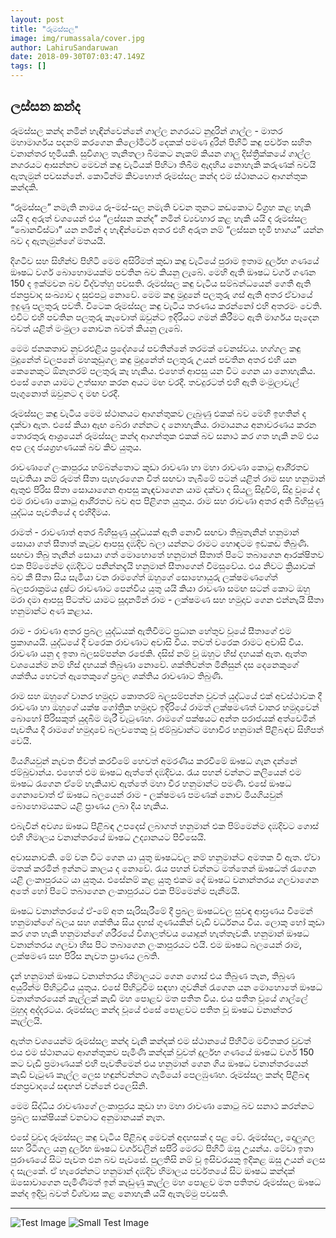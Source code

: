 ```yaml
---
layout: post
title: "රූමස්සල"
image: img/rumassala/cover.jpg
author: LahiruSandaruwan
date: 2018-09-30T07:03:47.149Z
tags: []
---
```


## ලස්සන කන්ද

රූමස්සල කන්ද නමින් හැඳින්වෙන්නේ ගාල්ල නගරයට නුදුරින් ගාල්ල - මාතර මහාමාර්ගය පදනම් කරගෙන කිලෝමීටර් දෙකක් පමණ දුරින් පිහිටි කඳු පර්වත සහිත වනාන්තර භූමියකි. සුවිශාල තැනිතලා බිමකට නෑකම් කියන ගාලු දිස්ත්‍රික්කයේ ගාල්ල නගරයට ආසන්නව මෙවන් කඳු වැටියක් පිහිටා තිබීම ඇදහිය නොහැකි කරුණක් බවයි ඇතැමුන් පවසන්නේ. කොටින්ම කිවහොත් රූමස්සල කන්ද එම ස්ථානයට ආගන්තුක කන්දකි.

“රූමස්සල” නමැති නාමය රූ-මස්-සල නමැති වචන තුනට කඩකොට විග්‍රහ කළ හැකි යයි ද අරුත් වශයෙන් එය “ලස්සන කන්ද” නමින් ව්‍යවහාර කළ හැකි යයි ද රූමස්සල “බොනවිස්ටා” යන නමින් ද හැඳින්වෙන අතර එහි අරුත නම් “ලස්සන භූමි භාගය” යන්න බව ද ඇතැමුන්ගේ මතයයි.

දිගටිව සහ සිහින්ව පිහිටි මෙම අසිරිමත් කුඩා කඳු වැටියේ පුරාම ඉතාම දුර්ලභ ගණයේ ඖෂධ වර්ග බොහොමයක්ම පවතින බව කියනු ලැබේ. මෙහි ඇති ඖෂධ වර්ග ගණන 150 ද ඉක්මවන බව විද්වත්හු පවසති. රූමස්සල කඳු වැටිය සම්බන්ධයෙන් ගෙතී ඇති ජනප්‍රවාද සංඛ්‍යාව ද සුළුපටු නොවේ. මෙම කඳු මුදුනේ පලතුරු ගස් ඇති අතර ඒවායේ ඉදුණු පලතුරු පවතී. විටෙක රූමස්සල කඳු වැටිය තරණය කරන්නෝ එහි අතරමං වෙති. එවිට එහි පවතින පලතුරු කෑවොත් ඔවුන්ට ඉදිරියට ගමන් කිරීමට ඇති මාර්ගය පෑදෙන බවත් යළිත් මංමුලා නොවන බවත් කියනු ලැබේ.

මෙම ජනකතාව නුවරඑළිය ප්‍රදේශයේ පවතින්නේ තරමක් වෙනස්වය. හග්ගල කඳු මුදුනේත් වලපනේ මහකුඩුගල කඳු මුදුනේත් පලතුරු උයන් පවතින අතර එහි යන කෙනෙකුට ඕනෑතරම් පලතුරු කෑ හැකිය. එහෙත් ආපසු යන විට ගෙන යා නොහැකිය. එසේ ගෙන යාමට උත්සාහ කරන අයට මඟ වරදී. තවදුරටත් එහි ඇති මංමුලාවැල් පෑගුනොත් ඔවුනට ද මඟ වරදී.

රූමස්සල කඳු වැටිය මෙම ස්ථානයට ආගන්තුකව ලැබුණු එකක් බව මෙහි ඉහතින් ද දක්වා ඇත. එසේ කියා ඇඟ බේරා ගන්නට ද නොහැකිය. රාමායනය අනාවරණය කරන තොරතුරු ආශ්‍රයෙන් රූමස්සල කන්ද ආගන්තුක එකක් බව සනාථ කර ගත හැකි නම් එය අප ලද ජයග්‍රහණයක් බව කිව යුතුය.

රාවණාගේ ලංකාපුරය හම්බන්තොට කුඩා රාවණා හා මහා රාවණා කොටු ආශි‍්‍රතව පැවතියා නම් රූමත් සීතා පැහැරගෙන විත් සඟවා තැබීමේ පටන් යළිත් රාම සහ හනුමාන් ඇතුළු පිරිස සීතා සොයාගෙන ආපසු කැඳවාගෙන යාම දක්වා ද සියලු සිදුවීම්, සිදු වූයේ ද එම රාවණා කොටු ආශි‍්‍රතව බව අප පිළිගත යුතුය. රාම සහ රාවණා අතර අති බිහිසුණු යුද්ධය පැවතියේ ද එහිදීමය.

රාමත් - රාවණාත් අතර බිහිසුණු යුද්ධයක් ඇති නොවී සඟවා තිබුතැනින් හනුමාන් සොයා ගත් සීතාත් කැටුව ආපසු දඹදිව බලා යන්නට රාමට හොඳටම ඉඩකඩ තිබුණි. සඟවා තිබු තැනින් සොයා ගත් මොහොතේ හනුමාන් සීතාත් පිටේ තබාගෙන ආරක්ෂිතව එක පිම්මෙන්ම දඹදිවට පනින්නදැයි හනුමාන් සීතාගෙන් විමසුවේය. එය නිවට ක්‍රියාවක් බව කී සීතා සිය සැමියා වන රාමගේත් ඔහුගේ සොහොයුරු ලක්ෂමණගේත් බලපරාක්‍රමය දුෂ්ට රාවණාට පෙන්විය යුතු යයි කියා රාවණා සමඟ සටන් කොට ඔහු මරා දමා ආපසු පිටත්ව යාමට සූදානමින් රාම - ලක්ෂමණ සහ හමුදාව ගෙන එන්නැයි සීතා හනුමාන්ට අණ කළාය.

රාම - රාවණා අතර ප්‍රබල යුද්ධයක් ඇතිවීමට ප්‍රධාන හේතුව වූයේ සීතාගේ එම ප්‍රකාශයයි. යුද්ධයේ දී වරෙක රාවණාට අවාසි විය. තවත් වරෙක රාමට අවාසි විය. රාවණා යනු ද ඉතා බලසම්පන්න රජෙකි. දසිස් නම් වූ ඔහුට හිස් දහයක් ඇත. ඇත්ත වශයෙන්ම නම් හිස් දහයක් තිබුණා නොවේ. ශක්තිවන්ත මිනිසුන් දස දෙනෙකුගේ ශක්තිය හෙවත් ඇතෙකුගේ ප්‍රබල ශක්තිය රාවණාට තිබුණි.

රාම සහ ඔහුගේ වානර හමුදාව කොතරම් බලසම්පන්න වූවත් යුද්ධයේ එක් අවස්ථාවක දී රාවණා හා ඔහුගේ යක්ෂ ගෝත්‍රික හමුදාව ඉදිරියේ රාමත් ලක්ෂමණත් වානර හමුදාවෙන් බොහෝ පිරිසකුත් යුදබිම මැරී වැටුණහ. රාමගේ පක්ෂයට අන්ත පරාජයක් අත්වෙමින් පැවතිය දී රාමගේ හමුදාවේ බලවතෙකු වූ ජම්බුවාන්ට මහාවීර හනුමාන් පිළිබඳව සිහිපත් වෙයි.

මියගියවුන් නැවත ජීවත් කරවීමේ හෙවත් අමරණීය කරවීමේ ඖෂධ ගැන දන්නේ ජම්බුවාන්ය. එහෙත් එම ඖෂධ ඇත්තේ දඹදිවය. රැය පහන් වන්නට කලියෙන් එම ඖෂධ රැගෙන ඒමේ හැකියාව ඇත්තේ මහා වීර හනුමාන්ට පමණි. එසේ ඖෂධ ගෙනාවොත් ඒ ඖෂධ බලයෙන් රාම - ලක්ෂමණ පමණක් නොව මියගියවුන් බොහොමයකට යළි ප්‍රාණය ලබා දිය හැකිය.

එබැවින් අවශ්‍ය ඖෂධ පිළිබඳ උපදෙස් ලබාගත් හනුමාන් එක පිම්මෙන්ම දඹදිවට ගොස් එහි හිමාලය වනාන්තරයේ ඖෂධ උද්‍යානයට පිවිසෙයි.

අවාසනාවකි. මේ වන විට ගෙන යා යුතු ඖෂධවල නම් හනුමාන්ට අමතක වී ඇත. ඒවා මතක් කරමින් ඉන්නට කාලය ද නොවේ. රැය පහන් වන්නට මත්තෙන් ඖෂධත් රැගෙන යළි ලංකාපුරයට යා යුතුය. එසේනම් කළ යුතු එකම දේ ඖෂධ වනාන්තරය ගලවාගෙන අතේ හෝ පිටේ තබාගෙන ලංකාපුරයට එක පිම්මෙන්ම පැනීමයි.

ඖෂධ වනාන්තරයේ ඒ-මේ අත සැරිසැරීමේ දී ප්‍රබල ඖෂධවල සුවඳ ආඝ්‍රණය වීමෙන් හනුමාන්ගේ බලය සහ ශක්තිය සිය දහස් ගුණයකින් වැඩි වර්ධනය විය. ලොකු හෝ කුඩා කර ගත හැකි හනුමාන්ගේ ශරීරයේ විශාලත්වය යොදුන් හැත්තෑවකි. හනුමාන් ඖෂධ වනාන්තරය ගලවා හිස පිට තබාගෙන ලංකාපුරයට එයි. එම ඖෂධ බලයෙන් රාම, ලක්ෂමණ සහ පිරිස නැවත ප්‍රාණය ලබති.

දැන් හනුමාන් ඖෂධ වනාන්තරය හිමාලයට ගෙන ගොස් එය තිබුණ තැන, තිබුණ අයුරින්ම පිහිටුවිය යුතුය. එසේ පිහිටුවීම සඳහා ගුවනින් රැගෙන යන මොහොතේ ඖෂධ වනාන්තරයෙන් කෑල්ලක් කැඩී මහ පොළව මත පතිත විය. එය පතිත වූයේ ගාල්ලේ මුහුද අද්දරටය. රූමස්සල කන්ද වූයේ එසේ පොළවට පතිත වූ ඖෂධ වනාන්තර කෑල්ලයි.

ඇත්ත වශයෙන්ම රූමස්සල කන්ද වැනි කන්දක් එම ස්ථානයේ පිහිටීම මවිතකර වුවත් එය එම ස්ථානයට ආගන්තුකව පැමිණි කන්දක් වුවත් දුර්ලභ ගණයේ ඖෂධ වර්ග 150 කට වැඩි ප්‍රමාණයක් එහි පැවතීමෙන් එය හනුමාන් ගෙන ගිය ඖෂධ වනාන්තරයෙන් කැඩී වැටුණ කෑල්ල ලෙස හඳුන්වන්නට ගැමියෝ පෙලඹුණහ. රූමස්සල කන්ද පිළිබඳ ජනප්‍රවාදයේ සඳහන් වන්නේ එලෙසිනි.

මෙම සිද්ධිය රාවණාගේ ලංකාපුරය කුඩා හා මහා රාවණා කොටු බව සනාථ කරන්නට ප්‍රබල සාක්ෂියක් වනවාට අනුමානයක් නැත.

එසේ වුවද රූමස්සල කඳු වැටිය පිළිබඳ මෙවන් අදහසක් ද පළ වේ. රූමස්සල, දොලුගල සහ රිටිගල යනු දුර්ලභ ඖෂධ වර්ගවලින් සපිරි මෙරට පිහිටි ඔසු උයන්ය. මේවා ඉතා පුරාණයේ සිට පැවත එන බව පැවසේ. පුලතිසි නම් වූ ඉසිවරයකු ඉදිකළ ඔසු උයන් ලෙස ද සැලකේ. ඒ හැරෙන්නට හනුමාන් දඹදිව හිමාලය පර්වතයේ සිට ඖෂධ කන්දක් ඔසොවාගෙන පැමිණිමත් ඉන් කැඩුණු කෑල්ල මහ පොළව මත පතිතව රූමස්සල ඖෂධ කන්ද ඉදිවූ බවත් විශ්වාස කළ නොහැකි යයි ඇතැම්මු පවසති.

---


![Test Image](img/testimg1.jpg)
![Small Test Image](img/testimg2.jpg)


